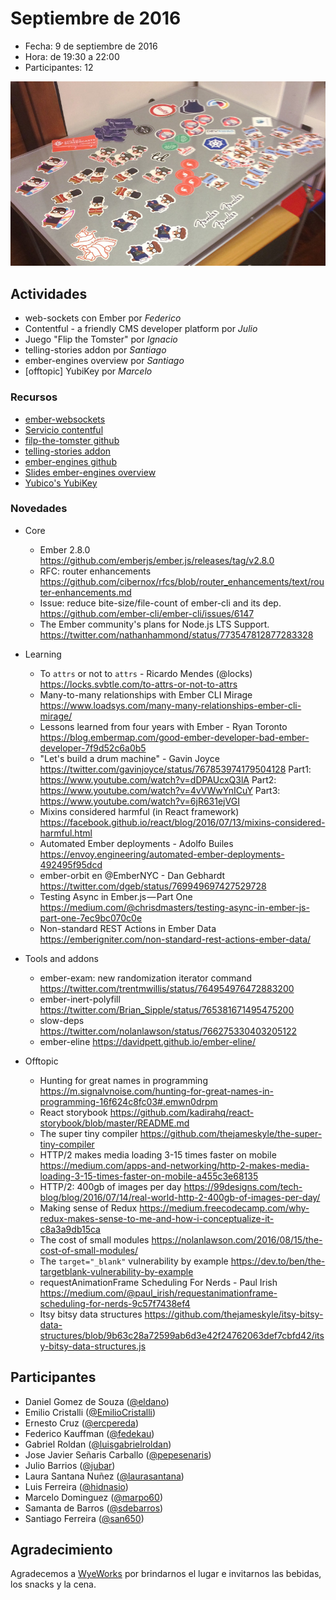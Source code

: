 # Septiembre de 2016

* Fecha: 9 de septiembre de 2016
* Hora: de 19:30 a 22:00
* Participantes: 12

![photo](./photo.jpg)

## Actividades

* web-sockets con Ember por *Federico*
* Contentful - a friendly CMS developer platform por *Julio*
* Juego "Flip the Tomster" por *Ignacio*
* telling-stories addon por *Santiago*
* ember-engines overview  por *Santiago*
* [offtopic] YubiKey por *Marcelo*

### Recursos

* [ember-websockets](https://github.com/thoov/ember-websockets)
* [Servicio contentful](https://www.contentful.com/)
* [filp-the-tomster github](https://github.com/hidnasio/flip-the-tomster)
* [telling-stories addon](https://github.com/mvdwg/telling-stories)
* [ember-engines github](https://github.com/dgeb/ember-engines)
* [Slides ember-engines overview](https://docs.google.com/presentation/d/1hVJmURqB5bkQ44QlHCgzR6vQXeyz9tNH9k0j0iaQ17k/edit?usp=sharing)
* [Yubico's YubiKey](https://www.yubico.com/products/yubikey-hardware/)

### Novedades

* Core
  * Ember 2.8.0
    https://github.com/emberjs/ember.js/releases/tag/v2.8.0
  * RFC: router enhancements
    https://github.com/cibernox/rfcs/blob/router_enhancements/text/router-enhancements.md
  * Issue: reduce bite-size/file-count of ember-cli and its dep.
    https://github.com/ember-cli/ember-cli/issues/6147
  * The Ember community's plans for Node.js LTS Support.
    https://twitter.com/nathanhammond/status/773547812877283328

* Learning
  * To `attrs` or not to `attrs` - Ricardo Mendes (@locks)
    https://locks.svbtle.com/to-attrs-or-not-to-attrs
  * Many-to-many relationships with Ember CLI Mirage
    https://www.loadsys.com/many-many-relationships-ember-cli-mirage/
  * Lessons learned from four years with Ember - Ryan Toronto
    https://blog.embermap.com/good-ember-developer-bad-ember-developer-7f9d52c6a0b5
  * "Let's build a drum machine" - Gavin Joyce
    https://twitter.com/gavinjoyce/status/767853974179504128
    Part1: https://www.youtube.com/watch?v=dDPAUcxQ3lA
    Part2: https://www.youtube.com/watch?v=4vVWwYnICuY
    Part3: https://www.youtube.com/watch?v=6jR631ejVGI
  * Mixins considered harmful (in React framework)
    https://facebook.github.io/react/blog/2016/07/13/mixins-considered-harmful.html
  * Automated Ember deployments - Adolfo Builes
    https://envoy.engineering/automated-ember-deployments-492495f95dcd
  * ember-orbit en @EmberNYC - Dan Gebhardt
    https://twitter.com/dgeb/status/769949697427529728
  * Testing Async in Ember.js — Part One
    https://medium.com/@chrisdmasters/testing-async-in-ember-js-part-one-7ec9bc070c0e
  * Non-standard REST Actions in Ember Data
    https://emberigniter.com/non-standard-rest-actions-ember-data/

* Tools and addons
  * ember-exam: new randomization iterator command
    https://twitter.com/trentmwillis/status/764954976472883200
  * ember-inert-polyfill
    https://twitter.com/Brian_Sipple/status/765381671495475200
  * slow-deps
    https://twitter.com/nolanlawson/status/766275330403205122
  * ember-eline
    https://davidpett.github.io/ember-eline/

* Offtopic
  * Hunting for great names in programming
    https://m.signalvnoise.com/hunting-for-great-names-in-programming-16f624c8fc03#.emwn0drpm
  * React storybook
    https://github.com/kadirahq/react-storybook/blob/master/README.md
  * The super tiny compiler
    https://github.com/thejameskyle/the-super-tiny-compiler
  * HTTP/2 makes media loading 3-15 times faster on mobile
    https://medium.com/apps-and-networking/http-2-makes-media-loading-3-15-times-faster-on-mobile-a455c3e68135
  * HTTP/2: 400gb of images per day
    https://99designs.com/tech-blog/blog/2016/07/14/real-world-http-2-400gb-of-images-per-day/
  * Making sense of Redux
    https://medium.freecodecamp.com/why-redux-makes-sense-to-me-and-how-i-conceptualize-it-c8a3a9db15ca
  * The cost of small modules
    https://nolanlawson.com/2016/08/15/the-cost-of-small-modules/
  * The `target="_blank"` vulnerability by example
    https://dev.to/ben/the-targetblank-vulnerability-by-example
  * requestAnimationFrame Scheduling For Nerds - Paul Irish
    https://medium.com/@paul_irish/requestanimationframe-scheduling-for-nerds-9c57f7438ef4
  * Itsy bitsy data structures
    https://github.com/thejameskyle/itsy-bitsy-data-structures/blob/9b63c28a72599ab6d3e42f24762063def7cbfd42/itsy-bitsy-data-structures.js

## Participantes

* Daniel Gomez de Souza ([@eldano](https://github.com/eldano))
* Emilio Cristalli ([@EmilioCristalli](https://github.com/EmilioCristalli))
* Ernesto Cruz ([@ercpereda](https://github.com/ercpereda))
* Federico Kauffman ([@fedekau](https://github.com/fedekau))
* Gabriel Roldan ([@luisgabrielroldan](https://github.com/luisgabrielroldan))
* Jose Javier Señaris Carballo ([@pepesenaris](https://github.com/pepesenaris))
* Julio Barrios ([@jubar](https://github.com/jubar))
* Laura Santana Nuñez ([@laurasantana](https://github.com/laurasantana))
* Luis Ferreira ([@hidnasio](https://github.com/hidnasio))
* Marcelo Dominguez ([@marpo60](https://github.com/marpo60))
* Samanta de Barros ([@sdebarros](https://github.com/sdebarros))
* Santiago Ferreira ([@san650](https://github.com/san650))

## Agradecimiento

Agradecemos a [WyeWorks](https://wyeworks.com/) por brindarnos el lugar e
invitarnos las bebidas, los snacks y la cena.
